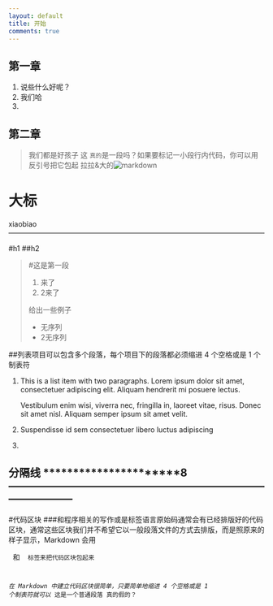 ```yaml
---
layout: default
title: 开始
comments: true
---
```



 
## 第一章
1.  说些什么好呢？
2.  我们哈
3.  


## 第二章
>我们都是好孩子
这 `真的`是一段吗？如果要标记一小段行内代码，你可以用反引号把它包起
拉拉&大的![markdown](http://img3.imgtn.bdimg.com/it/u=2340232690,283078097&fm=21&gp=0.jpg)



大标
===============================
xiaobiao
————————————————————————————————————


#h1
##h2


>#这是第一段
>
>1.  来了
>2.  2来了
>
>给出一些例子
>+ 无序列
>+ 2无序列


##列表项目可以包含多个段落，每个项目下的段落都必须缩进 4 个空格或是 1 个制表符
1.  This is a list item with two paragraphs. Lorem ipsum dolor
    sit amet, consectetuer adipiscing elit. Aliquam hendrerit
    mi posuere lectus.

    Vestibulum enim wisi, viverra nec, fringilla in, laoreet
    vitae, risus. Donec sit amet nisl. Aliquam semper ipsum
    sit amet velit.

2.  Suspendisse id sem consectetuer libero luctus adipiscing
3.  

分隔线
**********************8
——————————————————————————————
----------------------------
#代码区块
###和程序相关的写作或是标签语言原始码通常会有已经排版好的代码区块，通常这些区块我们并不希望它以一般段落文件的方式去排版，而是照原来的样子显示，Markdown 会用 <pre> 和 <code> 标签来把代码区块包起来

*在 Markdown 中建立代码区块很简单，只要简单地缩进 4 个空格或是 1 个制表符就可以*
这是一个普通段落
    真的假的？
